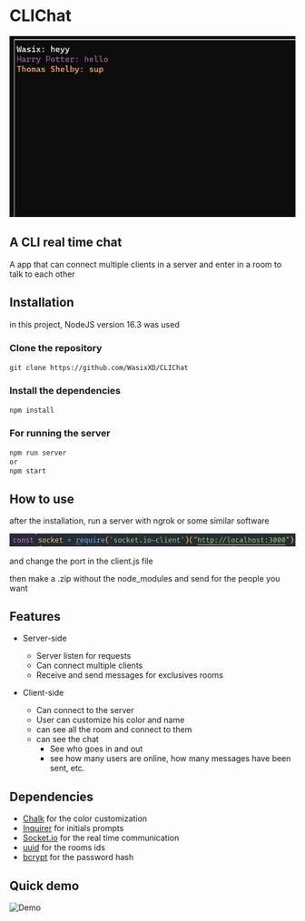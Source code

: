 # CLIChat
<img src="https://github.com/WasixXD/CLIChat/blob/main/github/chat.png"/>

## A CLI real time chat
A app that can connect multiple clients in a server and enter in a room to talk to each other


## Installation
in this project, NodeJS version 16.3 was used

### Clone the repository
```
git clone https://github.com/WasixXD/CLIChat
``` 
### Install the dependencies
```
npm install
``` 

### For running the server
```
npm run server 
or
npm start
```

## How to use
after the installation, run a server with ngrok or some similar software

<img src="https://github.com/WasixXD/CLIChat/blob/main/github/clientfile.png"/>

and change the port in the client.js file


then make a .zip without the node_modules and send for the people you want 

## Features
* Server-side
	* Server listen for requests
	* Can connect multiple clients
	* Receive and send messages for exclusives rooms
	
* Client-side
	* Can connect to the server
	* User can customize his color and name
	* can see all the room and connect to them
	* can see the chat
		* See who goes in and out
		* see how many users are online, how many messages have been sent, etc.

## Dependencies
- [Chalk](https://www.npmjs.com/package/chalk) for the color customization
- [Inquirer](https://www.npmjs.com/package/inquirer)	for initials prompts
- [Socket.io](https://socket.io/) for the real time communication			
- [uuid](https://www.npmjs.com/package/uuid) for the rooms ids
- [bcrypt](https://www.npmjs.com/package/bcrypt) for the password hash

## Quick demo
![Demo](https://github.com/WasixXD/CLIChat/blob/main/github/ezgif.com-gif-maker.gif)
